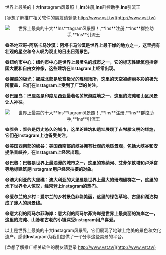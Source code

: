 世界上最美的十大**Ins**tagram风景照！,**Ins**注册,**Ins**群控助手,**Ins**引流王

[😍想了解推广相关软件的朋友请登录 http://www.vst.tw](http://www.vst.tw)

 <center><img src="https://vst.tw/MP4/tuiguang/png/8.png" alt="世界上最美的十大**Ins**tagram风景照！,**Ins**注册,**Ins**群控助手,**Ins**引流王"></center>

**😄圣地亚哥-阿塔卡马沙漠：阿塔卡马沙漠是世界上最干燥的地方之一，这里拥有壮观的星空和令人叹为观止的日出日落景色。**

**😄纽约市中心：纽约市中心是世界上最著名的城市之一，它的标志性建筑包括帝国大厦和自由女神像，这些建筑在**Ins**tagram上经常出现。**

**😄挪威的极光：挪威北部是欣赏极光的理想场所，这里的天空被绚丽多彩的极光所覆盖，它们在**Ins**tagram上受到了广泛的关注。**

**😄巴厘岛：巴厘岛是印度尼西亚最著名的旅游胜地之一，这里的海滩和山区风景让人神往。**

 <center><img src="https://vst.tw/MP4/tuiguang/png/3.png" alt="世界上最美的十大**Ins**tagram风景照！,**Ins**注册,**Ins**群控助手,**Ins**引流王"></center>

**😄雅典：雅典是历史悠久的城市，这里的建筑和遗址展现了古希腊文明的辉煌，它们在**Ins**tagram上也备受关注。**

**😄美国西南部的峡谷：美国西南部的峡谷拥有壮观的地质景观，包括大峡谷和安提洛普峡谷，在**Ins**tagram上经常出现。**

**😄巴黎：巴黎是世界上最浪漫的城市之一，这里的塞纳河、艾菲尔铁塔和卢浮宫等地标建筑是**Ins**tagram用户经常拍摄的对象。**

**😄澳大利亚的大堡礁：澳大利亚的大堡礁是世界上最大的珊瑚礁群之一，这里的水下世界令人惊叹，经常登上**Ins**tagram的热门。**

**😄爱尔兰的乡村：爱尔兰的乡村景色非常美丽，这里的绿色草地、古堡和湖泊构成了迷人的风景线。**

**😄意大利的阿马尔菲海岸：意大利的阿马尔菲海岸是世界上最美丽的海岸之一，这里的海滩、山脉和古老的小镇深受**Ins**tagram用户喜爱。**

以上是世界上最美的十大**Ins**tagram风景照，它们展现了地球上绝美的景色和文化遗产。感谢**Ins**tagram为我们提供了一个分享这些美景的平台。

[😍想了解推广相关软件的朋友请登录 http://www.vst.tw](http://www.vst.tw)



